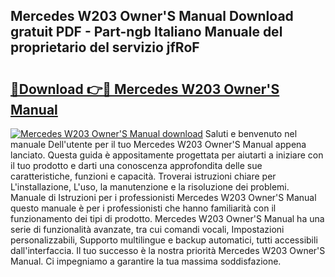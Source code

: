 ## Mercedes W203 Owner'S Manual Download gratuit PDF - Part-ngb Italiano Manuale del proprietario del servizio jfRoF

# <h2><a href="http://dfc3s8y.blite.top/?on=Mercedes+W203+Owner%27S+Manual">🔗Download 👉🔴 Mercedes W203 Owner'S Manual</a></h2>

[![Mercedes W203 Owner'S Manual download](https://i.imgur.com/lujVjoI.png)](http://dfc3s8y.blite.top/?on=Mercedes+W203+Owner%27S+Manual)
Saluti e benvenuto nel manuale Dell'utente per il tuo Mercedes W203 Owner'S Manual appena lanciato. Questa guida è appositamente progettata per aiutarti a iniziare con il tuo prodotto e darti una conoscenza approfondita delle sue caratteristiche, funzioni e capacità. Troverai istruzioni chiare per L'installazione, L'uso, la manutenzione e la risoluzione dei problemi. Manuale di Istruzioni per i professionisti Mercedes W203 Owner'S Manual questo manuale è per i professionisti che hanno familiarità con il funzionamento dei tipi di prodotto. Mercedes W203 Owner'S Manual ha una serie di funzionalità avanzate, tra cui comandi vocali, Impostazioni personalizzabili, Supporto multilingue e backup automatici, tutti accessibili dall'interfaccia. Il tuo successo è la nostra priorità Mercedes W203 Owner'S Manual. Ci impegniamo a garantire la tua massima soddisfazione.
